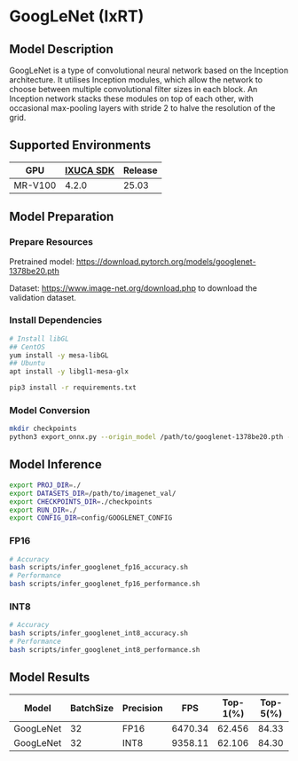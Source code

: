 # GoogLeNet (IxRT)

## Model Description

GoogLeNet is a type of convolutional neural network based on the Inception architecture. It utilises Inception modules, which allow the network to choose between multiple convolutional filter sizes in each block. An Inception network stacks these modules on top of each other, with occasional max-pooling layers with stride 2 to halve the resolution of the grid.

## Supported Environments

| GPU    | [IXUCA SDK](https://gitee.com/deep-spark/deepspark#%E5%A4%A9%E6%95%B0%E6%99%BA%E7%AE%97%E8%BD%AF%E4%BB%B6%E6%A0%88-ixuca) | Release |
|--------|-----------|---------|
| MR-V100 | 4.2.0     |  25.03  |

## Model Preparation

### Prepare Resources

Pretrained model: <https://download.pytorch.org/models/googlenet-1378be20.pth>

Dataset: <https://www.image-net.org/download.php> to download the validation dataset.

### Install Dependencies

```bash
# Install libGL
## CentOS
yum install -y mesa-libGL
## Ubuntu
apt install -y libgl1-mesa-glx

pip3 install -r requirements.txt
```

### Model Conversion

```bash
mkdir checkpoints
python3 export_onnx.py --origin_model /path/to/googlenet-1378be20.pth --output_model checkpoints/googlenet.onnx
```

## Model Inference

```bash
export PROJ_DIR=./
export DATASETS_DIR=/path/to/imagenet_val/
export CHECKPOINTS_DIR=./checkpoints
export RUN_DIR=./
export CONFIG_DIR=config/GOOGLENET_CONFIG
```

### FP16

```bash
# Accuracy
bash scripts/infer_googlenet_fp16_accuracy.sh
# Performance
bash scripts/infer_googlenet_fp16_performance.sh
```

### INT8

```bash
# Accuracy
bash scripts/infer_googlenet_int8_accuracy.sh
# Performance
bash scripts/infer_googlenet_int8_performance.sh
```

## Model Results

| Model     | BatchSize | Precision | FPS     | Top-1(%) | Top-5(%) |
|-----------|-----------|-----------|---------|----------|----------|
| GoogLeNet | 32        | FP16      | 6470.34 | 62.456   | 84.33    |
| GoogLeNet | 32        | INT8      | 9358.11 | 62.106   | 84.30    |
